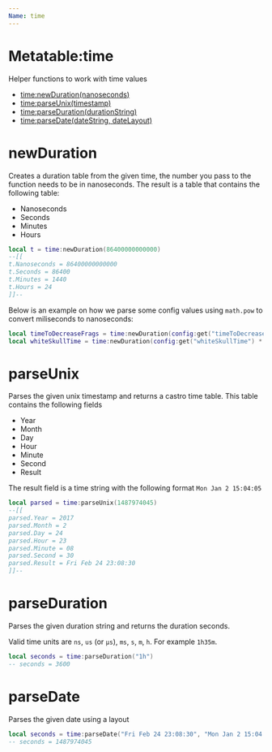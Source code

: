 ```yaml
---
Name: time
---
```


# Metatable:time

Helper functions to work with time values

- [time:newDuration(nanoseconds)](#newduration)
- [time:parseUnix(timestamp)](#parseunix)
- [time:parseDuration(durationString)](#parseduration)
- [time:parseDate(dateString, dateLayout)](#parsedate)

# newDuration

Creates a duration table from the given time, the number you pass to the function needs to be in nanoseconds. The result is a table that contains the following table:

- Nanoseconds
- Seconds
- Minutes
- Hours

```lua
local t = time:newDuration(86400000000000)
--[[
t.Nanoseconds = 86400000000000
t.Seconds = 86400
t.Minutes = 1440
t.Hours = 24
]]--
```

Below is an example on how we parse some config values using `math.pow` to convert miliseconds to nanoseconds:

```lua
local timeToDecreaseFrags = time:newDuration(config:get("timeToDecreaseFrags") * math.pow(10, 6))
local whiteSkullTime = time:newDuration(config:get("whiteSkullTime") * math.pow(10, 6))
```

# parseUnix

Parses the given unix timestamp and returns a castro time table. This table contains the following fields

- Year
- Month
- Day
- Hour
- Minute
- Second
- Result

The result field is a time string with the following format `Mon Jan 2 15:04:05`

```lua
local parsed = time:parseUnix(1487974045)
--[[
parsed.Year = 2017
parsed.Month = 2
parsed.Day = 24
parsed.Hour = 23
parsed.Minute = 08
parsed.Second = 30
parsed.Result = Fri Feb 24 23:08:30
]]--
```

# parseDuration

Parses the given duration string and returns the duration seconds.

Valid time units are `ns`, `us` (or `µs`), `ms`, `s`, `m`, `h`. For example `1h35m`.

```lua
local seconds = time:parseDuration("1h")
-- seconds = 3600
```

# parseDate

Parses the given date using a layout

```lua
local seconds = time:parseDate("Fri Feb 24 23:08:30", "Mon Jan 2 15:04:05")
-- seconds = 1487974045
```